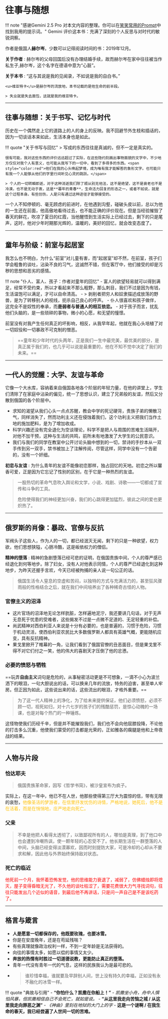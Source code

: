 # 往事与随想


!!! note "感谢Gemini 2.5 Pro 对本文内容的整理。你可以在[笑笑常用的Prompt](../../Study/ChatGPT/Prompt2.md)中找到我用的提示词。"
    Gemini 评价这本书：充满了深刻的个人反思与对时代的敏锐洞察。

作者是俄国人**赫尔岑**。少数可以记得阅读时间的书：2019年12月。

**关于作者**
:   赫尔岑的父母回国后没有办理结婚手续，故而赫尔岑在家中往往被当作私生子,赫尔岑，这个名字在德语中意为“心脏”。
   

**关于本书**
:   “这与其说是我的见闻录，不如说是我的自白书。”

    <u>维亚特卡</u>是赫尔岑的流放地，本书记载的是他生命的前半段。

    > 失业就是失去面包，这就是我的维亚特卡。

---

## 往事与随想：关于书写、记忆与时代

历史在一个偶然走上它的道路上的人的身上的反映。我不回避节外生枝和插话的，因为一切谈话本来如此，生活本身也是如此。

!!! quote "关于书写与回忆"
    > 写成的东西往往是真诚的，但不一定是真实的。
    
    很有可能，我对这些东西的评价远远超过了实际，在这些隐约刻画出事物面貌的文字中，不少地方仅仅对我个人有意义，也可能从我写下的一切中，看到了多得多的东西。<span style="color:red">他们在我的心头唤起梦境，成为唯有我才能解答的象形文字。也可能只有我一个人能够从他们的字里行间听见心灵的跳跃。</span>
    
    > 个人的一切转瞬即逝，对于这种消逝我们除了顺从别无他法，这不是绝望，这不是衰老也不是冷漠，也不是无动于衷，这是**暮年的青春**，生命活力回复的形态之一，或者不如说，就是这个过程本身。有些创伤，人是只有通过这种途径才能够接受的。

一个人不知停顿的、毫无顾虑的前进时，在他遇到沟壑，碰破头皮以前，总以为他的一生还在前面，他高傲地看待过去，也不能正确的评价现在。但是当经验摧毁了春天的鲜花，吹凉了夏日的红霞，当他醒悟到生活实际上已经过去，剩下的只是尾声，这时，他对少年时期那光辉的，温暖的，美好的回忆，就会改变态度了。

---

## 童年与阶级：前室与起居室

我怎么也不明白，为什么“前室”对儿童有害，而“起居室”却不然，在前室，孩子们学会粗鲁的谈吐，沾染不良的习气，这诚然不错，但在客厅中，他们接受的却是污秽的思想和恶劣的感情。

!!! note "仆人、富人、孩子：作者对童年的回忆"
    - 富人的欲望轻易就可以得到满足，经常不受约束，所以才看起来不那么粗野，那么刺目，我们不过是因为有钱，生活温饱可以满足，才可以自命清高。
    - > 剥削者把穷人和奴隶描述成放荡的野兽，是为了转移别人的视线，扼杀自己良心的呼声。
    - 仆人很喜欢和孩子做伴，这完全不是奴性的奉承，而**是弱者与普通人的相互依恋。**
    - 对于孩子而言，扰乱他们头脑的，是一些琐碎的事物，微小的心愿，和无望的憧憬。

前室没有对我产生任何真正的坏影响，相反，从我早年起，他就在我心头培植了对一切奴役和一切暴政不可克制的憎恶。

> ==童年和少年时代的头两年，正是我们一生中最完美，最优美的部分，是真正属于我们的，也几乎可以说是最重要的，他在不知不觉中决定了我们的未来。==

---

## 一代人的觉醒：大学、友谊与革命

它像一个大水库，容纳着来自俄国各地各个阶层的年轻力量，在他的讲堂上，学生们清除了在家庭中沾染的偏见，统一了思想认识，建立了兄弟般的友谊，然后又分散到俄国的各个阶层中。

- 求知的渴望从我们心头一点点苏醒，教会中学的死记硬背，贵族子弟的懒散习气，同样消失了，然而功利主义还在侵蚀着我们，这个功利主义把我们当作土地的施加肥料，是为了增加收成。
- 科学兴趣还没有完全退化为空谈理论，科学不是把人与周围的苦难生活隔开，对他不加干预，这种与生活的共鸣，前所未有地激发了大学生的公民意识。
- 我们与我们的同学在教室中公开讨论头脑中想到的一切，禁诗的手抄本从一双手传到另一双手，禁书被加上了注解传阅，尽管这样，同学中没有一个告密的，没有一个奸细。

**初恋与友谊**
:   为什么青年的友谊不能像初恋那样，独占回忆的天地。初恋之所以馨香可爱，正是因为它忘记了性别的区别，在于它是一种热烈的友谊。

> 一股热切的革命气息吹入舆论和文学，小说、戏剧、诗歌——一切都成了宣传和斗争的工具。
>
> 危险使得我们的神经更加兴奋，我们的心跳得更加猛烈，彼此之间的爱也更炽热了。

---

## 俄罗斯的肖像：暴政、官僚与反抗

军阀头子这些人，作为人的一切，都已经泯灭无闻，剩下的只是一种欲望，权力欲，他们思想狭隘，心肠冷酷，这是皈依权力的僧侣。

**精神的堕落**
:   精神的急剧堕落已经可悲的证明，在俄国贵族中间，个人的尊严感已经退化到何等地步。除了妇女，没有人对他表示同情，个人的尊严已经退化到这种地步，为昨天还握手言欢，今天已经被拘捕的亲人说一句公正的话。

> 俄国生活令人窒息的空虚和苦闷，以独特的方式与充满活力的，甚至狂风骤雨般的性格结合之后，就在我们中间培养出了各种稀奇古怪的人物。

### 官僚主义的沼泽

- 这片官场的沼泽地无论怎样肮脏，怎样遍地泥泞，我还要讲几句话，对于无声无息死于忧患的受难者，这些揭发不过是一点微不足道的、无足轻重的补偿。
- 尚武精神对西伯利亚人来说是十分有必要的，也是普遍的，习惯于危险，习惯于机动灵活，使西伯利亚农民比大多数俄罗斯人都具有英雄气概，更能随机应变，具有反抗精神。
- 果戈里掀开了帷幕的一角，让我们看到了俄国官僚的丑恶面目，但是果戈里不得不对它们付之一笑，他的伟大的喜剧天才压倒了他的忿懑。

### 必要的愤怒与牺牲
==玩弄**自由主义**词句是危险的，从事秘密活动更是不可想象，一滴不小心为波兰洒下的眼泪，一句大胆说出的话，可以换来几年的流放，特务的迫害，甚至单人牢房。但正因为如此，这些说出来的话，这些流出的眼泪，才格外重要。==

> 为了这一代人精神上的净化，为了给未来提供保证，他们必须愤怒，必须不顾一切，视死如归，对十六七岁的孩子们的残酷惩罚，是惊心动魄的一场课，也是对每个热门的一种锤炼。

这怪物使我们历经千辛，但是并不能摧毁我们，我们也不会向他屈膝投降，不论他的打击多么沉重，他使我们蒙受的打击都是光荣的，正如雅各的瘸腿是他和上帝夜战的结果。

---

## 人物与片段

### 恰达耶夫
> 俄国贵族革命家，因写《哲学书简》，被沙皇宣布为疯子。

实际上，在这一年中，他已不在人世，他那些使得第三厅大为震惊的信，带有无限的哀愁，<span style="color:#FFC107">他像圣洁的梦游者，在信里抒发忧伤的诗情，严格地说，她死后，他不是在活着，而是在悄悄地，庄严地走向死亡。</span>

### 父亲
> 不幸是他把人看得太透彻了，以致鄙视所有的人，哪怕是真理，到了他口中也会遭到冷嘲热讽，使一颗年轻的心忍受不了。他长期生活在一群堕落的人中间，头脑已经变得淡漠寡欢，因而时刻提防大家，可是冷却的心却从不要求和解，因此他与外界始终保持敌对状态。

### 死亡的临近
<span style="color:red">他死前一个月，我怀着恐怖发觉，他的思维能力衰退了，减弱了，仿佛蜡烛即将熄灭，屋子变得昏暗无光了，不久他的谈吐枯涩了，需要花费很大力气寻找词句，往往只能发出几个近似的语音，到最后他不再讲话，只是问一声自己是不是该吃药了。</span>

---

## 格言与箴言

- **人是愿意一切都保存的，他既要玫瑰，也要冰雪。**
- 你是在安度晚年，还是在苟延残喘？
- 有些真理就像政治权利一样，不到一定年龄是无法获得的。
- 向往的事情太多，如愿以偿的事情又太少。
- **奔放的热情有时胜过一切道德说教，更能防止真正的堕落。**
- 青年一代没有青年一代的气息，这样的民族我认为是最可悲的。
- > 谁珍惜幸福，谁就要及早辞别人间，世上没有持久的幸福，正如没有永不融化的冰雪一样。

!!! quote "典故与引用"
    - **“你怕什么？凯撒在你船上！”**
        - *凯撒坐小舟，舟中人惧怕风暴，但凯撒相信自己不会死亡，就如是说。*
    - **“从这里我走向苦恼之城 / 从这里我走向罪恶之渊”**
        - *《神曲》里刻在地狱的大门上的字*
    - **这是一个谜啊 / 在我生命的春天，我已经尝遍了人世间一切的苦难。**